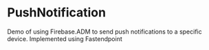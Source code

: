 # PushNotification
Demo of using Firebase.ADM to send push notifications to a specific device.  Implemented using Fastendpoint
